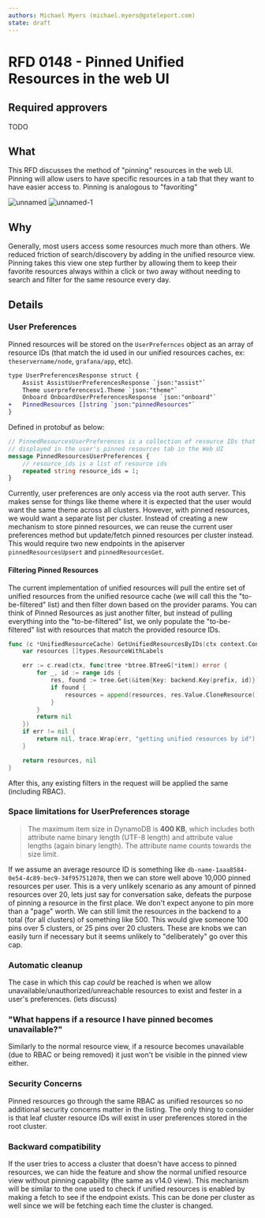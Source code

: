 ```yaml
---
authors: Michael Myers (michael.myers@goteleport.com)
state: draft
---
```


# RFD 0148 - Pinned Unified Resources in the web UI

## Required approvers

TODO

## What

This RFD discusses the method of "pinning" resources in the web UI. Pinning will allow users to have 
specific resources in a tab that they want to have easier access to. Pinning is analogous to "favoriting"

![unnamed](https://github.com/gravitational/teleport/assets/5201977/affe68b9-323f-4aa0-948c-9d8fb53f8c01)
![unnamed-1](https://github.com/gravitational/teleport/assets/5201977/1f9c5915-4cde-478c-b788-cd49b04edcd3)




## Why

Generally, most users access some resources much more than others. We reduced friction of search/discovery by
adding in the unified resource view. Pinning takes this view one step further by allowing them to keep their
favorite resources always within a click or two away without needing to search and filter for the same resource
every day. 

## Details

### User Preferences

Pinned resources will be stored on the `UserPrefernces` object as an array of resource IDs (that match the id used in our unified resources caches, ex: `theservername/node`, `grafana/app`, etc). 


```diff
type UserPreferencesResponse struct {
	Assist AssistUserPreferencesResponse `json:"assist"`
	Theme userpreferencesv1.Theme `json:"theme"`
	Onboard OnboardUserPreferencesResponse `json:"onboard"`
+   PinnedResources []string `json:"pinnedResources"`
}
```

Defined in protobuf as below:
```protobuf
// PinnedResourcesUserPreferences is a collection of resource IDs that will be
// displayed in the user's pinned resources tab in the Web UI
message PinnedResourcesUserPreferences {
	// resource_ids is a list of resource ids
	repeated string resource_ids = 1;
}
```
Currently, user preferences are only access via the root auth server. This makes sense for things like theme where
it is expected that the user would want the same theme across all clusters. However, with pinned resources,
we would want a separate list per cluster. Instead of creating a new mechanism to store pinned resources, we can
reuse the current user preferences method but update/fetch pinned resources per cluster instead. This would require two 
new endpoints in the apiserver `pinnedResourcesUpsert` and `pinnedResourcesGet`. 

#### Filtering Pinned Resources

The current implementation of unified resources will pull the entire set of unified resources from the unified resource cache (we will call this the "to-be-filtered" list) and then filter down based on the provider params. You can think of Pinned Resources as just another filter, but instead of pulling everything into the "to-be-filtered" list, we only populate the "to-be-filtered" list with resources that match the provided resource IDs.

```go
func (c *UnifiedResourceCache) GetUnifiedResourcesByIDs(ctx context.Context, ids []string) ([]types.ResourceWithLabels, error) {
	var resources []types.ResourceWithLabels

	err := c.read(ctx, func(tree *btree.BTreeG[*item]) error {
		for _, id := range ids {
			res, found := tree.Get(&item{Key: backend.Key(prefix, id)})
			if found {
				resources = append(resources, res.Value.CloneResource())
			}
		}
		return nil
	})
	if err != nil {
		return nil, trace.Wrap(err, "getting unified resources by id")
	}

	return resources, nil
}
```
After this, any existing filters in the request will be applied the same (including RBAC).  

### Space limitations for UserPreferences storage
> The maximum item size in DynamoDB is **400 KB**, which includes both attribute name binary length (UTF-8 length) and attribute value lengths (again binary length). The attribute name counts towards the size limit.

If we assume an average resource ID is something like `db-name-1aaa8584-0e54-4c89-bec9-34f957512078`, then we can
store well above 10,000 pinned resources per user. This is a very unlikely scenario as any amount of pinned resources over 20, lets just say for conversation sake, defeats the purpose of pinning a resource in the first place. We don't expect anyone to pin more than a "page" worth. We can still limit the resources in the backend to a total (for all clusters) of something like 500. This would give someone 100 pins over 5 clusters, or 25 pins over 20 clusters. These are knobs we can easily turn if necessary but it seems unlikely to "deliberately" go over this cap.

### Automatic cleanup
The case in which this cap _could_ be reached is when we allow unavailable/unauthorized/unreachable resources to exist and fester in a user's preferences. (lets discuss)

### "What happens if a resource I have pinned becomes unavailable?"
Similarly to the normal resource view, if a resource becomes unavailable (due to RBAC or being removed) it just won't be visible in the pinned view either. 


### Security Concerns
Pinned resources go through the same RBAC as unified resources so no additional security concerns matter in the listing. 
The only thing to consider is that leaf cluster resource IDs will exist in user preferences stored in the root cluster.

### Backward compatibility
If the user tries to access a cluster that doesn't have access to pinned resources, we can hide the feature and show 
the normal unified resource view without pinning capability (the same as v14.0 view). This mechanism will be similar
to the one used to check if unified resources is enabled by making a fetch to see if the endpoint exists. This can be
done per cluster as well since we will be fetching each time the cluster is changed.

